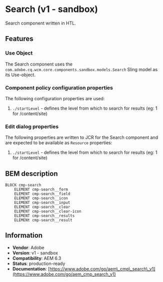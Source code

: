 <!--
Copyright 2017 Adobe Systems Incorporated

Licensed under the Apache License, Version 2.0 (the "License");
you may not use this file except in compliance with the License.
You may obtain a copy of the License at

    http://www.apache.org/licenses/LICENSE-2.0

Unless required by applicable law or agreed to in writing, software
distributed under the License is distributed on an "AS IS" BASIS,
WITHOUT WARRANTIES OR CONDITIONS OF ANY KIND, either express or implied.
See the License for the specific language governing permissions and
limitations under the License.
-->
Search (v1 - sandbox)
====
Search component written in HTL.

## Features

### Use Object
The Search component uses the `com.adobe.cq.wcm.core.components.sandbox.models.Search` Sling model as its Use-object.

### Component policy configuration properties
The following configuration properties are used:

1. `./startLevel` - defines the level from which to search for results (eg: 1 for /content/site)

### Edit dialog properties
The following properties are written to JCR for the Search component and are expected to be available as `Resource` properties:

1. `./startLevel` - defines the level from which to search for results (eg: 1 for /content/site)

## BEM description
```
BLOCK cmp-search
    ELEMENT cmp-search__form
    ELEMENT cmp-search__field
    ELEMENT cmp-search__icon
    ELEMENT cmp-search__input
    ELEMENT cmp-search__clear
    ELEMENT cmp-search__clear-icon
    ELEMENT cmp-search__results
    ELEMENt cmp-search__result
```

## Information
* **Vendor**: Adobe
* **Version**: v1 - sandbox
* **Compatibility**: AEM 6.3
* **Status**: production-ready
* **Documentation**: [https://www.adobe.com/go/aem\_cmp\_search\_v1](https://www.adobe.com/go/aem_cmp_search_v1)

